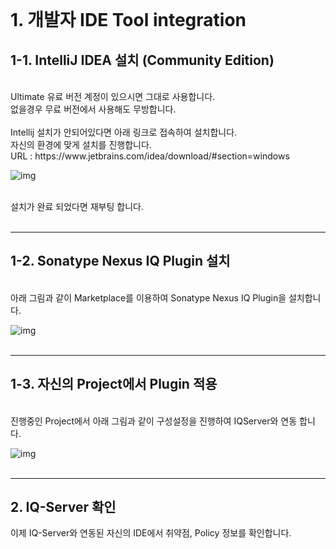 <br><br><br>

# 1. 개발자 IDE Tool integration

## 1-1. IntelliJ IDEA 설치 (Community Edition)
<br>
Ultimate 유료 버전 계정이 있으시면 그대로 사용합니다. <br>
없을경우 무료 버전에서 사용해도 무방합니다. <br>
<br>
Intellij 설치가 안되어있다면 아래 링크로 접속하여 설치합니다. <br>
자신의 환경에 맞게 설치를 진행합니다. <br> 
URL : https://www.jetbrains.com/idea/download/#section=windows <br>

![img]()
<br>
<br>

설치가 완료 되었다면 재부팅 합니다. <br><br>

---

## 1-2. Sonatype Nexus IQ Plugin 설치
<br>
아래 그림과 같이 Marketplace를 이용하여 Sonatype Nexus IQ Plugin을 설치합니다.

![img]()
<br>
<br>

---
## 1-3. 자신의 Project에서 Plugin 적용
<br>
진행중인 Project에서 아래 그림과 같이 구성설정을 진행하여 IQServer와 연동 합니다. 

![img]()
<br>
<br>

---

## 2. IQ-Server 확인

이제 IQ-Server와 연동된 자신의 IDE에서 취약점, Policy 정보를 확인합니다.
<br>





